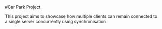 #Car Park Project

This project aims to showcase how multiple clients can remain connected to a single server concurrently using synchronisation
